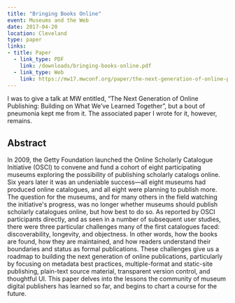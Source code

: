 ```yaml
---
title: "Bringing Books Online"
event: Museums and the Web
date: 2017-04-20
location: Cleveland
type: paper
links:
- title: Paper
  - link_type: PDF
    link: /downloads/bringing-books-online.pdf
  - link_type: Web
    link: https://mw17.mwconf.org/paper/the-next-generation-of-online-publishing-building-on-what-weve-learned-together/
---
```


I was to give a talk at MW entitled, “The Next Generation of Online Publishing: Building on What We’ve Learned Together”, but a bout of pneumonia kept me from it. The associated paper I wrote for it, however, remains.

## Abstract

In 2009, the Getty Foundation launched the Online Scholarly Catalogue Initiative (OSCI) to convene and fund a cohort of eight participating museums exploring the possibility of publishing scholarly catalogs online. Six years later it was an undeniable success—all eight museums had produced online catalogues, and all eight were planning to publish more. The question for the museums, and for many others in the field watching the initiative's progress, was no longer whether museums should publish scholarly catalogues online, but how best to do so. As reported by OSCI participants directly, and as seen in a number of subsequent user studies, there were three particular challenges many of the first catalogues faced: discoverability, longevity, and objectness. In other words, how the books are found, how they are maintained, and how readers understand their boundaries and status as formal publications. These challenges give us a roadmap to building the next generation of online publications, particularly by focusing on metadata best practices, multiple-format and static-site publishing, plain-text source material, transparent version control, and thoughtful UI. This paper delves into the lessons the community of museum digital publishers has learned so far, and begins to chart a course for the future.
